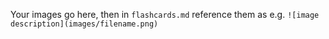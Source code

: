 Your images go here, then in `flashcards.md` reference them as e.g. `![image description](images/filename.png)`
